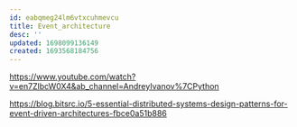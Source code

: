 ```yaml
---
id: eabqmeg24lm6vtxcuhmevcu
title: Event_architecture
desc: ''
updated: 1698099136149
created: 1693568184756
---
```

https://www.youtube.com/watch?v=en7ZlbcW0X4&ab_channel=AndreyIvanov%7CPython

https://blog.bitsrc.io/5-essential-distributed-systems-design-patterns-for-event-driven-architectures-fbce0a51b886